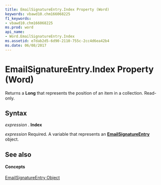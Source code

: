 ```yaml
---
title: EmailSignatureEntry.Index Property (Word)
keywords: vbawd10.chm166068225
f1_keywords:
- vbawd10.chm166068225
ms.prod: word
api_name:
- Word.EmailSignatureEntry.Index
ms.assetid: e7dab2d5-6d90-2110-755c-2cc4d6ea42b4
ms.date: 06/08/2017
---
```



# EmailSignatureEntry.Index Property (Word)

Returns a **Long** that represents the position of an item in a collection. Read-only.


## Syntax

 _expression_ . **Index**

 _expression_ Required. A variable that represents an **[EmailSignatureEntry](emailsignatureentry-object-word.md)** object.


## See also


#### Concepts


[EmailSignatureEntry Object](emailsignatureentry-object-word.md)

